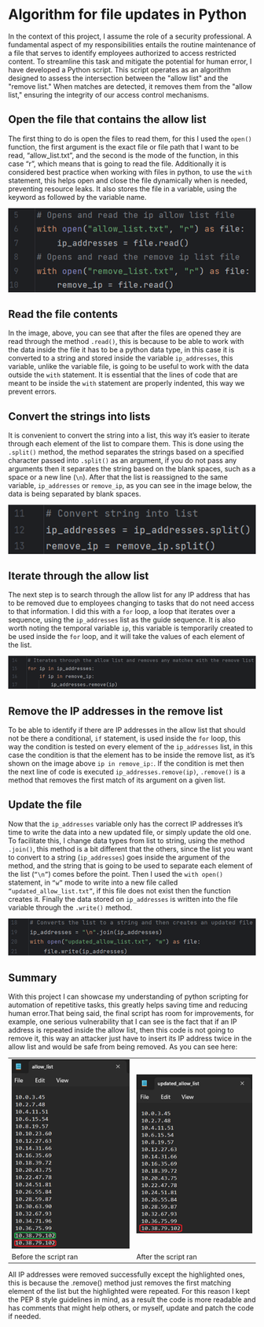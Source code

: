 <!DOCTYPE html>
<html>
<head>
    <h1>Algorithm for file updates in Python</h1>
</head>
<body>
    <p>In the context of this project, I assume the role of a security professional. A fundamental aspect of my responsibilities entails the routine maintenance of a file that serves to identify employees authorized to access restricted content. To streamline this task and mitigate the potential for human error, I have developed a Python script. This script operates as an algorithm designed to assess the intersection between the "allow list" and the "remove list." When matches are detected, it removes them from the "allow list," ensuring the integrity of our access control mechanisms.</p>
    <h2>Open the file that contains the allow list</h2>
    <p>The first thing to do is open the files to read them, for this I used the <code>open()</code> function, the first argument is the exact file or file path that I want to be read, “allow_list.txt”, and the second is the mode of the function, in this case “r”, which means that is going to read the file. Additionally it is considered best practice when working with files in python, to use the <code>with</code> statement, this helps open and close the file dynamically when is needed, preventing resource leaks. It also stores the file in a variable, using the keyword as followed by the variable name.</p>
    <img src="images/1.png" alt="open file">
    <h2>Read the file contents</h2>
    <p>In the image, above, you can see that after the files are opened they are read through the method <code>.read()</code>, this is because to be able to work with the data inside the file it has to be a python data type, in this case it is converted to a string and stored inside the variable <code>ip_addresses</code>, this variable, unlike the variable file, is going to be useful to work with the data outside the <code>with</code> statement. It is essential that the lines of code that are meant to be inside the <code>with</code> statement are properly indented, this way we prevent errors.</p>
    <h2>Convert the strings into lists</h2>
    <p>It is convenient to convert the string into a list, this way it’s easier to iterate through each element of the list to compare them. This is done using the <code>.split()</code> method, the method separates the strings based on a specified character passed into <code>.split()</code> as an argument, if you do not pass any arguments then it separates the string based on the blank spaces, such as a space or a new line (<code>\n</code>). After that the list is reassigned to the same variable, <code>ip_addresses</code> or <code>remove_ip</code>, as you can see in the image below, the data is being separated by blank spaces.</p>
    <img src="images/2.png" alt="read file">
    <h2>Iterate through the allow list</h2>
    <p>The next step is to search through the allow list for any IP address that has to be removed due to employees changing to tasks that do not need access to that information. I did this with a <code>for</code> loop, a loop that iterates over a sequence, using the <code>ip_addresses</code> list as the guide sequence. It is also worth noting the temporal variable <code>ip</code>, this variable is temporarily created to be used inside the <code>for</code> loop, and it will take the values of each element of the list.</p>
    <img src="images/3.png" alt="Iterate">
    <h2>Remove the IP addresses in the remove list</h2>
    <p>To be able to identify if there are IP addresses in the allow list that should not be there a conditional, <code>if</code> statement, is used inside the <code>for</code> loop, this way the condition is tested on every element of the <code>ip_addresses</code> list, in this case the condition is that the element has to be inside the remove list, as it’s shown on the image above <code>ip in remove_ip:</code>. If the condition is met then the next line of code is executed <code>ip_addresses.remove(ip)</code>, <code>.remove()</code> is a method that removes the first match of its argument on a given list.</p>
    <h2>Update the file</h2>
    <p>Now that the <code>ip_addresses</code> variable only has the correct IP addresses it’s time to write the data into a new updated file, or simply update the old one. To facilitate this, I change data types from list to string, using the method <code>.join()</code>, this method is a bit different that the others, since the list you want to convert to a string (<code>ip_addresses</code>) goes inside the argument of the method, and the string that is going to be used to separate each element of the list (<code>“\n”</code>) comes before the point. Then I used the <code>with open()</code> statement, in <code>“w”</code> mode to write into a new file called <code>“updated_allow_list.txt”</code>, if this file does not exist then the function creates it. Finally the data stored on <code>ip_addresses</code> is written into the file variable through the <code>.write()</code> method.</p>
    <img src="images/4.png" alt="Update">
    <h2>Summary</h2>
    <p>With this project I can showcase my understanding of python scripting for automation of repetitive tasks, this greatly helps saving time and reducing human error.That being said, the final script has room for improvements, for example, one serious vulnerability that I can see is the fact that if an IP address is repeated inside the allow list, then this code is not going to remove it, this way an attacker just have to insert its IP address twice in the allow list and would be safe from being removed. As you can see here:</p>
    <table>
      <tr>
        <td><img src="images/5.png" alt="Example 1"></td>
        <td><img src="images/6.png" alt="Example 2"></td>
      </tr>
      <tr>
        <td>Before the script ran</td>
        <td>After the script ran</td>
      </tr>
    </table>
    <p>All IP addresses were removed successfully except the highlighted ones, this is because the .remove() method just removes the first matching element of the list but the highlighted were repeated. For this reason I kept the PEP 8 style guidelines in mind, as a result the code is more readable and has comments that might help others, or myself, update and patch the code if needed.</p>
</body>
</html>

